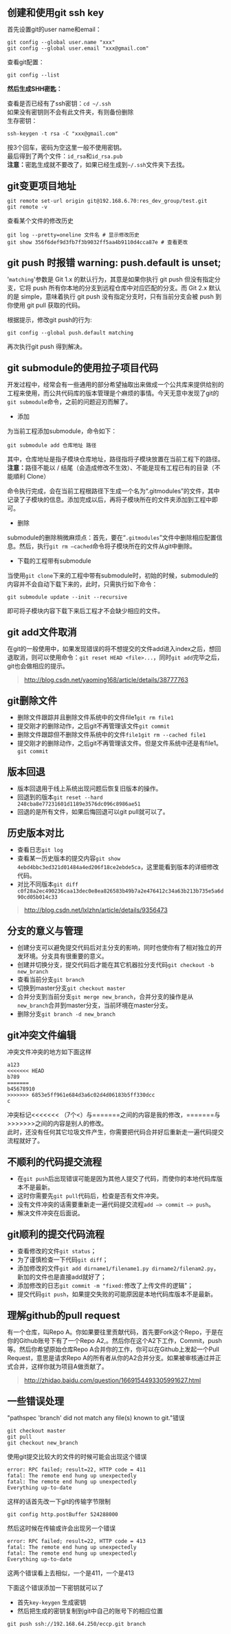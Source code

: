 
<strong style="display:block;font-size:22px;margin:22px 0 10px">创建和使用git ssh key</strong>
<p>首先设置git的user name和email：</p>
<pre class="prettyprint"><code>git config --global user.name "xxx"
git config --global user.email "xxx@gmail.com"</code></pre>
<p>查看git配置：</p>
<pre class="prettyprint"><code>git config --list</code></pre>
<p><strong>然后生成SHH密匙：</strong></p>
<p>查看是否已经有了ssh密钥：<code>cd ~/.ssh</code><br />
如果没有密钥则不会有此文件夹，有则备份删除<br />
生存密钥：</p>
<pre class="prettyprint"><code>ssh-keygen -t rsa -C "xxx@gmail.com"</code></pre>
<p>按3个回车，密码为空这里一般不使用密钥。<br />
最后得到了两个文件：<code>id_rsa</code>和<code>id_rsa.pub</code><br />
<strong>注意：</strong>密匙生成就不要改了，如果已经生成到<code>~/.ssh</code>文件夹下去找。</p>
<strong style="display:block;font-size:22px;margin:22px 0 10px">git变更项目地址</strong>
<pre class="prettyprint"><code>git remote set-url origin git@192.168.6.70:res_dev_group/test.git
git remote -v</code></pre>
<p>查看某个文件的修改历史</p>
<pre class="prettyprint"><code>git log --pretty=oneline 文件名 # 显示修改历史
git show 356f6def9d3fb7f3b9032ff5aa4b9110d4cca87e # 查看更改</code></pre>
<strong style="display:block;font-size:22px;margin:22px 0 10px">git push 时报错 warning: push.default is unset;</strong>
<p>'<code>matching</code>'参数是 Git 1.x 的默认行为，其意是如果你执行 git push 但没有指定分支，它将 push 所有你本地的分支到远程仓库中对应匹配的分支。而 Git 2.x 默认的是 simple，意味着执行 git push 没有指定分支时，只有当前分支会被 push 到你使用 git pull 获取的代码。</p>
<p>根据提示，修改git push的行为:</p>
<pre class="prettyprint"><code>git config --global push.default matching</code></pre>
<p>再次执行git push 得到解决。</p>
<strong style="display:block;font-size:22px;margin:22px 0 10px">git submodule的使用拉子项目代码</strong>
<p>开发过程中，经常会有一些通用的部分希望抽取出来做成一个公共库来提供给别的工程来使用，而公共代码库的版本管理是个麻烦的事情。今天无意中发现了git的<code>git submodule</code>命令，之前的问题迎刃而解了。</p>
<ul>
<li>添加</li>
</ul>
<p>为当前工程添加submodule，命令如下：</p>
<pre class="prettyprint"><code>git submodule add 仓库地址 路径</code></pre>
<p>其中，仓库地址是指子模块仓库地址，路径指将子模块放置在当前工程下的路径。<br />
<strong>注意：</strong>路径不能以 / 结尾（会造成修改不生效）、不能是现有工程已有的目录（不能順利 Clone）</p>
<p>命令执行完成，会在当前工程根路径下生成一个名为“.gitmodules”的文件，其中记录了子模块的信息。添加完成以后，再将子模块所在的文件夹添加到工程中即可。</p>
<ul>
<li>删除</li>
</ul>
<p>submodule的删除稍微麻烦点：首先，要在“<code>.gitmodules</code>”文件中删除相应配置信息。然后，执行<code>git rm –cached</code>命令将子模块所在的文件从git中删除。</p>
<ul>
<li>下载的工程带有submodule</li>
</ul>
<p>当使用<code>git clone</code>下来的工程中带有submodule时，初始的时候，submodule的内容并不会自动下载下来的，此时，只需执行如下命令：</p>
<pre class="prettyprint"><code>git submodule update --init --recursive</code></pre>
<p>即可将子模块内容下载下来后工程才不会缺少相应的文件。</p>
<strong style="display:block;font-size:22px;margin:22px 0 10px">git add文件取消</strong>
<p>在git的一般使用中，如果发现错误的将不想提交的文件add进入index之后，想回退取消，则可以使用命令：<code>git reset HEAD &lt;file&gt;...</code>，同时<code>git add</code>完毕之后，git也会做相应的提示。</p>
<blockquote>
<p><a href="http://blog.csdn.net/yaoming168/article/details/38777763" target="_blank">http://blog.csdn.net/yaoming168/article/details/38777763</a></p>
</blockquote>
<strong style="display:block;font-size:22px;margin:22px 0 10px">git删除文件</strong>
<ul>
<li>删除文件跟踪并且删除文件系统中的文件file1<code>git rm file1</code></li>
<li>提交刚才的删除动作，之后git不再管理该文件<code>git commit</code></li>
<li>删除文件跟踪但不删除文件系统中的文件<code>file1git rm --cached file1</code></li>
<li>提交刚才的删除动作，之后git不再管理该文件。但是文件系统中还是有file1。<code>git commit</code></li>
</ul>
<strong style="display:block;font-size:22px;margin:22px 0 10px">版本回退</strong>
<ul>
<li>版本回退用于线上系统出现问题后恢复旧版本的操作。</li>
<li>回退到的版本<code>git reset --hard 248cba8e77231601d1189e3576dc096c8986ae51</code></li>
<li>回退的是所有文件，如果后悔回退可以git pull就可以了。</li>
</ul>
<strong style="display:block;font-size:22px;margin:22px 0 10px">历史版本对比</strong>
<ul>
<li>查看日志<code>git log</code></li>
<li>查看某一历史版本的提交内容<code>git show 4ebd4bbc3ed321d01484a4ed206f18ce2ebde5ca</code>，这里能看到版本的详细修改代码。</li>
<li>对比不同版本<code>git diff c0f28a2ec490236caa13dec0e8ea826583b49b7a2e476412c34a63b213b735e5a6d90cd05b014c33</code></li>
</ul>
<blockquote>
<p><a href="http://blog.csdn.net/lxlzhn/article/details/9356473" target="_blank">http://blog.csdn.net/lxlzhn/article/details/9356473</a></p>
</blockquote>
<strong style="display:block;font-size:22px;margin:22px 0 10px">分支的意义与管理</strong>
<ul>
<li>创建分支可以避免提交代码后对主分支的影响，同时也使你有了相对独立的开发环境。分支具有很重要的意义。</li>
<li>创建并切换分支，提交代码后才能在其它机器拉分支代码<code>git checkout -b new_branch</code></li>
<li>查看当前分支<code>git branch</code></li>
<li>切换到master分支<code>git checkout master</code></li>
<li>合并分支到当前分支<code>git merge new_branch</code>，合并分支的操作是从<code>new_branch</code>合并到master分支，当前环境在master分支。</li>
<li>删除分支<code>git branch -d new_branch</code></li>
</ul>
<strong style="display:block;font-size:22px;margin:22px 0 10px">git冲突文件编辑</strong>
<p>冲突文件冲突的地方如下面这样</p>
<pre class="prettyprint"><code>a123
&lt;&lt;&lt;&lt;&lt;&lt;&lt; HEAD
b789
=======
b45678910
&gt;&gt;&gt;&gt;&gt;&gt;&gt; 6853e5ff961e684d3a6c02d4d06183b5ff330dcc
c</code></pre>
<p>冲突标记&lt;&lt;&lt;&lt;&lt;&lt;&lt; （7个&lt;）与=======之间的内容是我的修改，=======与&gt;&gt;&gt;&gt;&gt;&gt;&gt;之间的内容是别人的修改。<br />
此时，还没有任何其它垃圾文件产生，你需要把代码合并好后重新走一遍代码提交流程就好了。</p>
<strong style="display:block;font-size:22px;margin:22px 0 10px">不顺利的代码提交流程</strong>
<ul>
<li>在<code>git push</code>后出现错误可能是因为其他人提交了代码，而使你的本地代码库版本不是最新。</li>
<li>这时你需要先<code>git pull</code>代码后，检查是否有文件冲突。</li>
<li>没有文件冲突的话需要重新走一遍代码提交流程<code>add —&gt; commit —&gt; push</code>。</li>
<li>解决文件冲突在后面说。</li>
</ul>
<strong style="display:block;font-size:22px;margin:22px 0 10px">git顺利的提交代码流程</strong>
<ul>
<li>查看修改的文件<code>git status</code>；</li>
<li>为了谨慎检查一下代码<code>git diff</code>；</li>
<li>添加修改的文件<code>git add dirname1/filename1.py dirname2/filenam2.py</code>，新加的文件也是直接add就好了；</li>
<li>添加修改的日志<code>git commit -m "fixed:</code>修改了上传文件的逻辑&quot;；</li>
<li>提交代码<code>git push</code>，如果提交失败的可能原因是本地代码库版本不是最新。</li>
</ul>
<strong style="display:block;font-size:22px;margin:22px 0 10px">理解github的pull request</strong>
<p>有一个仓库，叫Repo A。你如果要往里贡献代码，首先要Fork这个Repo，于是在你的Github账号下有了一个Repo A2,。然后你在这个A2下工作，Commit，push等。然后你希望原始仓库Repo A合并你的工作，你可以在Github上发起一个Pull Request，意思是请求Repo A的所有者从你的A2合并分支。如果被审核通过并正式合并，这样你就为项目A做贡献了。</p>
<blockquote>
<p><a href="http://zhidao.baidu.com/question/1669154493305991627.html" target="_blank">http://zhidao.baidu.com/question/1669154493305991627.html</a></p>
</blockquote>
<strong style="display:block;font-size:22px;margin:22px 0 10px">一些错误处理</strong>
<p>&quot;pathspec 'branch' did not match any file(s) known to git.&quot;错误</p>
<pre class="prettyprint"><code>git checkout master
git pull
git checkout new_branch</code></pre>
<p>使用git提交比较大的文件的时候可能会出现这个错误</p>
<pre class="prettyprint"><code>error: RPC failed; result=22, HTTP code = 411
fatal: The remote end hung up unexpectedly
fatal: The remote end hung up unexpectedly
Everything up-to-date</code></pre>
<p>这样的话首先改一下git的传输字节限制</p>
<pre class="prettyprint"><code>git config http.postBuffer 524288000</code></pre>
<p>然后这时候在传输或许会出现另一个错误</p>
<pre class="prettyprint"><code>error: RPC failed; result=22, HTTP code = 413
fatal: The remote end hung up unexpectedly
fatal: The remote end hung up unexpectedly
Everything up-to-date</code></pre>
<p>这两个错误看上去相似，一个是411，一个是413</p>
<p>下面这个错误添加一下密钥就可以了</p>
<ul>
<li>首先<code>key-keygen</code> 生成密钥</li>
<li>然后把生成的密钥复制到git中自己的账号下的相应位置</li>
</ul>
<pre class="prettyprint"><code>git push ssh://192.168.64.250/eccp.git branch</code></pre>